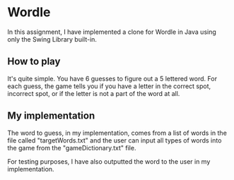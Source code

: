 # Wordle 
In this assignment, I have implemented a clone for Wordle in Java using
only the Swing Library built-in.

## How to play
It's quite simple. You have 6 guesses to figure out a 5 lettered word. 
For each guess, the game tells you if you have a letter in the correct 
spot, incorrect spot, or if the letter is not a part of the word at all.

## My implementation
The word to guess, in my implementation, comes from a list of words in the file 
called "targetWords.txt" and the user can input all types of words into the
game from the "gameDictionary.txt" file. 

For testing purposes, I have also outputted the word to the user in my
implementation.
